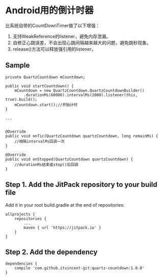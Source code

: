 # Android用的倒计时器
比系统自带的CountDownTimer做了以下增强：
1. 支持WeakReference的listener，避免内存泄漏。
2. 自修正心跳误差，不会出现心跳间隔越来越大的问题，避免跳秒现象。
3. release()方法可以释放强引用的listener。

## Sample
```
private QuartzCountdown mCountdown;

public void startCountdown() {
    mCountdown = new QuartzCountdown.QuartzCountdownBuilder()
        .durationMs(60000).intervalMs(1000).listener(this, true).build();
    mCountdown.start();//开始计时
}

...


@Override
public void onTic(QuartzCountdown quartzCountdown, long remainMs) {
    //相隔intervalMs回调一次
}

@Override
public void onStopped(QuartzCountdown quartzCountdown) {
    //durationMs结束或stop()后回调
}
```

## Step 1. Add the JitPack repository to your build file
Add it in your root build.gradle at the end of repositories:
```
allprojects {
    repositories {
        ...
        maven { url 'https://jitpack.io' }
    }
}
```

## Step 2. Add the dependency
```
dependencies {
    compile 'com.github.itvincent-git:quartz-countdown:1.0.0'
}
```